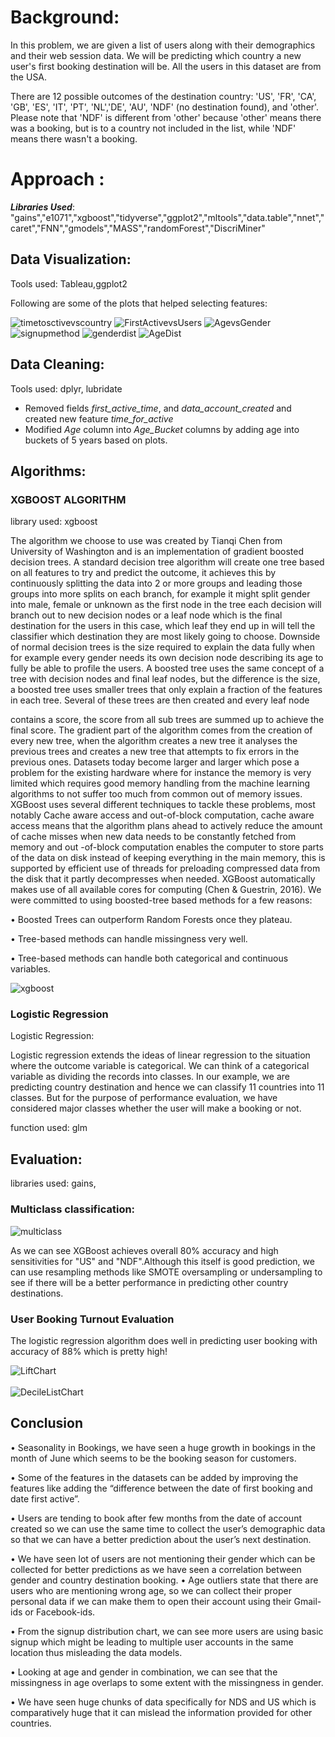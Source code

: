 # Background:

In this problem, we are given a list of users along with their demographics and their web session data.  We will be predicting which country a new user's first booking destination will be. All the users in this dataset are from the USA.

There are 12 possible outcomes of the destination country: 'US', 'FR', 'CA', 'GB', 'ES', 'IT', 'PT', 'NL','DE', 'AU', 'NDF' (no destination found), and 'other'. Please note that 'NDF' is different from 'other' because 'other' means there was a booking, but is to a country not included in the list, while 'NDF' means there wasn't a booking.

# Approach : 

_**Libraries Used**_:
"gains","e1071","xgboost","tidyverse","ggplot2","mltools","data.table","nnet","caret","FNN","gmodels","MASS","randomForest","DiscriMiner"

## Data Visualization:
Tools used: Tableau,ggplot2

Following are some of the plots that helped selecting features:

![timetosctivevscountry](https://raw.githubusercontent.com/TrueCoder1/Airbnb-New-User-Pred/master/plots/Time%20To%20Active%20vs%20Country%20Destination.png)
![FirstActivevsUsers](https://raw.githubusercontent.com/TrueCoder1/Airbnb-New-User-Pred/master/plots/First%20Active%20Year%20vs%20Users.png)
![AgevsGender](https://raw.githubusercontent.com/TrueCoder1/Airbnb-New-User-Pred/master/plots/Age%20vs%20Gender.png)
![signupmethod](https://raw.githubusercontent.com/TrueCoder1/Airbnb-New-User-Pred/master/plots/Signup_method.png)
![genderdist](https://raw.githubusercontent.com/TrueCoder1/Airbnb-New-User-Pred/master/plots/Gender.png)
![AgeDist](https://raw.githubusercontent.com/TrueCoder1/Airbnb-New-User-Pred/master/plots/AgeDist.png)

## Data Cleaning:
Tools used: dplyr, lubridate

* Removed fields _first_active_time_, and _data_account_created_ and created new feature _time_for_active_
* Modified _Age_ column into _Age_Bucket_ columns by adding age into buckets of 5 years based on plots.

## Algorithms:

### XGBOOST ALGORITHM

library used: xgboost

The algorithm we choose to use was created by Tianqi Chen from University of Washington and is an implementation of gradient boosted decision trees. A standard decision tree algorithm will create one tree based on all features to try and predict the outcome, it achieves this by continuously splitting the data into 2 or more groups and leading those groups into more splits on each branch, for example it might split gender into male, female or unknown as the first node in the tree each decision will branch out to new decision nodes or a leaf node which is the final destination for the users in this case, which leaf they end up in will tell the classifier which destination they are most likely going to choose.
Downside of normal decision trees is the size required to explain the data fully when for example every gender needs its own decision node describing its age to fully be able to profile the users.
A boosted tree uses the same concept of a tree with decision nodes and final leaf nodes, but the difference is the size, a boosted tree uses smaller trees that only explain a fraction of the features in each tree. Several of these trees are then created and every leaf node
 
contains a score, the score from all sub trees are summed up to achieve the final score. The gradient part of the algorithm comes from the creation of every new tree, when the algorithm creates a new tree it analyses the previous trees and creates a new tree that attempts to fix errors in the previous ones.
Datasets today become larger and larger which pose a problem for the existing hardware where for instance the memory is very limited which requires good memory handling from the machine learning algorithms to not suffer too much from common out of memory issues. XGBoost uses several different techniques to tackle these problems, most notably Cache aware access and out-of-block computation, cache aware access means that the algorithm plans ahead to actively reduce the amount of cache misses when new data needs to be constantly fetched from memory and out -of-block computation enables the computer to store parts of the data on disk instead of keeping everything in the main memory, this is supported by efficient use of threads for preloading compressed data from the disk that it partly decompresses when needed. XGBoost automatically makes use of all available cores for computing (Chen & Guestrin, 2016).
We were committed to using boosted-tree based methods for a few reasons:

• Boosted Trees can outperform Random Forests once they plateau.

• Tree-based methods can handle missingness very well.

• Tree-based methods can handle both categorical and continuous variables.

![xgboost](https://raw.githubusercontent.com/TrueCoder1/Airbnb-New-User-Pred/master/plots/xgb.png)

### Logistic Regression

Logistic Regression:

Logistic regression extends the ideas of linear regression to the situation where the outcome variable is categorical. We can think of a categorical variable as
dividing the records into classes. In our example, we are predicting country destination and hence we can classify 11 countries into 11 classes. But for the purpose of performance evaluation, we have considered major classes whether the user will make a booking or not.

function used: glm



## Evaluation:
libraries used: gains,

### Multiclass classification:

![multiclass](https://raw.githubusercontent.com/TrueCoder1/Airbnb-New-User-Pred/master/plots/MultiClass%20ClassificationPerformance.png)

As we can see XGBoost achieves overall 80% accuracy and high sensitivities for "US" and "NDF".Although this itself is good prediction, we can use resampling methods like SMOTE oversampling or undersampling to see if there will be a better performance in predicting other country destinations.

### User Booking Turnout Evaluation

The logistic regression algorithm does well in predicting user booking with accuracy of 88% which is pretty high!

![LiftChart](https://raw.githubusercontent.com/TrueCoder1/Airbnb-New-User-Pred/master/plots/LiftChart.png)</br></br>
![DecileListChart](https://raw.githubusercontent.com/TrueCoder1/Airbnb-New-User-Pred/master/plots/DecileWiseLiftChart.png)


## Conclusion
• Seasonality in Bookings, we have seen a huge growth in bookings in the month of June which seems to be the booking season for customers.

• Some of the features in the datasets can be added by improving the features like adding the “difference between the date of first booking and date first active”.

• Users are tending to book after few months from the date of account created so we can use the same time to collect the user’s demographic data so that we can have a better prediction about the user’s next destination.

• We have seen lot of users are not mentioning their gender which can be collected for better predictions as we have seen a correlation between gender and country destination booking.
• Age outliers state that there are users who are mentioning wrong age, so we can collect their proper personal data if we can make them to open their account using their Gmail-ids or Facebook-ids.

• From the signup distribution chart, we can see more users are using basic signup which might be leading to multiple user accounts in the same location thus misleading the data models.

• Looking at age and gender in combination, we can see that the missingness in age overlaps to some extent with the missingness in gender.

• We have seen huge chunks of data specifically for NDS and US which is comparatively huge that it can mislead the information provided for other countries.


